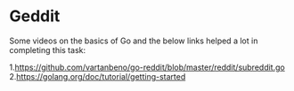 # Geddit

Some videos on the basics of Go and the below links helped a lot in completing this task: 

1.https://github.com/vartanbeno/go-reddit/blob/master/reddit/subreddit.go
2.https://golang.org/doc/tutorial/getting-started
